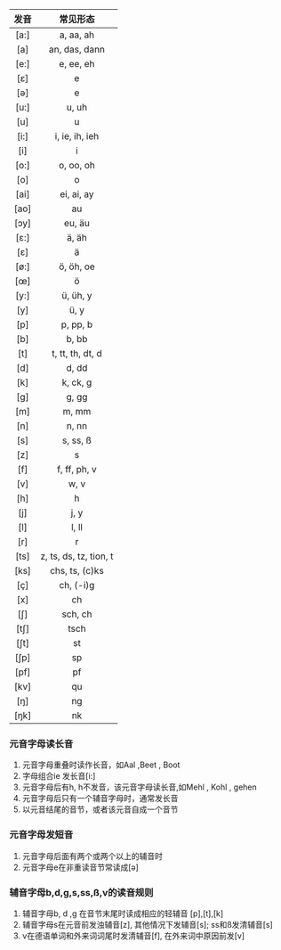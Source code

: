 
| 发音  |        常见形态        |
| :---: | :--------------------: |
| [a:]  |       a, aa, ah        |
|  [a]  |     an, das, dann      |
| [e:]  |       e, ee, eh        |
|  [ɛ]  |           e            |
|  [ə]  |           e            |
| [u:]  |         u, uh          |
|  [u]  |           u            |
| [i:]  |     i, ie, ih, ieh     |
|  [i]  |           i            |
| [o:]  |       o, oo, oh        |
|  [o]  |           o            |
| [ai]  |       ei, ai, ay       |
| [ao]  |           au           |
| [ɔy]  |         eu, äu         |
| [ɛ:]  |         ä, äh          |
|  [ɛ]  |           ä            |
| [ø:]  |       ö, öh, oe        |
|  [œ]  |           ö            |
| [y:]  |        ü, üh, y        |
|  [y]  |          ü, y          |
|  [p]  |        p, pp, b        |
|  [b]  |         b, bb          |
|  [t]  |    t, tt, th, dt, d    |
|  [d]  |         d, dd          |
|  [k]  |        k, ck, g        |
|  [g]  |         g, gg          |
|  [m]  |         m, mm          |
|  [n]  |         n, nn          |
|  [s]  |        s, ss, ß        |
|  [z]  |           s            |
|  [f]  |      f, ff, ph, v      |
|  [v]  |          w, v          |
|  [h]  |           h            |
|  [j]  |          j, y          |
|  [l]  |         l, ll          |
|  [r]  |           r            |
| [ts]  | z, ts, ds, tz, tion, t |
| [ks]  |     chs, ts, (c)ks     |
|  [ç]  |       ch, (-i)g        |
|  [x]  |           ch           |
|  [∫]  |        sch, ch         |
| [t∫]  |          tsch          |
| [∫t]  |           st           |
| [∫p]  |           sp           |
| [pf]  |           pf           |
| [kv]  |           qu           |
|  [ŋ]  |           ng           |
| [ŋk]  |           nk           |

### 元音字母读长音

1. 元音字母重叠时读作长音，如Aal ,Beet , Boot
2. 字母组合ie 发长音[i:]
3. 元音字母后有h, h不发音，该元音字母读长音,如Mehl , Kohl , gehen
4. 元音字母后只有一个辅音字母时，通常发长音
5. 以元音结尾的音节，或者该元音自成一个音节

### 元音字母发短音

1. 元音字母后面有两个或两个以上的辅音时
2. 元音字母e在非重读音节常读成[ə]

### 辅音字母b,d,g,s,ss,ß,v的读音规则

1. 辅音字母b, d ,g 在音节末尾时读成相应的轻辅音 [p],[t],[k]
2. 辅音字母s在元音前发浊辅音[z], 其他情况下发辅音[s]; ss和ß发清辅音[s]
3. v在德语单词和外来词词尾时发清辅音[f], 在外来词中原因前发[v]










